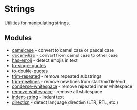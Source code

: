 # Strings

Utilities for manipulating strings.

## Modules

* [camelcase](https://github.com/sindresorhus/camelcase) - convert to camel case or pascal case
* [decamelize](https://github.com/sindresorhus/decamelize) - convert from camel case to other case
* [has-emoji](https://www.npmjs.com/package/has-emoji) - detect emojis in text
* [to-single-quotes](https://github.com/sindresorhus/to-single-quotes)
* [to-double-quotes](https://github.com/sindresorhus/to-double-quotes)
* [trim-repeated](https://github.com/sindresorhus/trim-repeated) - remove repeated substrings
* [trim-newlines](https://github.com/sindresorhus/trim-newlines) - remove new lines from start/middle/end
* [condense-whitespace](https://github.com/sindresorhus/condense-whitespace) - remove repeated inner whitespace
* [remove-whitespace](https://github.com/javiercejudo/remove-whitespace) - remove all whitespace
* [indent-string](https://github.com/sindresorhus/indent-string) - indent text
* [direction](https://github.com/wooorm/direction) - detect language direction (LTR, RTL, etc.)
